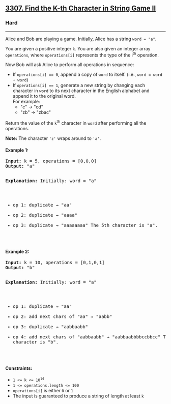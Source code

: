 ### <h2><a href="https://leetcode.com/problems/find-the-k-th-character-in-string-game-ii/">3307. Find the K-th Character in String Game II</a></h2>
<h3>Hard</h3>
<hr>

<p>Alice and Bob are playing a game. Initially, Alice has a string <code>word = "a"</code>.</p>

<p>You are given a positive integer <code>k</code>. You are also given an integer array <code>operations</code>, where <code>operations[i]</code> represents the type of the i<sup>th</sup> operation.</p>

<p>Now Bob will ask Alice to perform all operations in sequence:</p>
<ul>
  <li>If <code>operations[i] == 0</code>, append a copy of <code>word</code> to itself. (i.e., <code>word = word + word</code>)</li>
  <li>If <code>operations[i] == 1</code>, generate a new string by changing each character in <code>word</code> to its next character in the English alphabet and append it to the original word. <br>
      For example:
      <ul>
        <li>"c" → "cd"</li>
        <li>"zb" → "zbac"</li>
      </ul>
  </li>
</ul>

<p>Return the value of the <code>k</code><sup>th</sup> character in <code>word</code> after performing all the operations.</p>

<p><strong>Note:</strong> The character <code>'z'</code> wraps around to <code>'a'</code>.</p>

<h4>Example 1:</h4>
<pre>
<strong>Input:</strong> k = 5, operations = [0,0,0]
<strong>Output:</strong> "a"

<strong>Explanation:</strong>
Initially: word = "a"
- op 1: duplicate → "aa"
- op 2: duplicate → "aaaa"
- op 3: duplicate → "aaaaaaaa"
The 5th character is "a".
</pre>

<h4>Example 2:</h4>
<pre>
<strong>Input:</strong> k = 10, operations = [0,1,0,1]
<strong>Output:</strong> "b"

<strong>Explanation:</strong>
Initially: word = "a"
- op 1: duplicate → "aa"
- op 2: add next chars of "aa" → "aabb"
- op 3: duplicate → "aabbaabb"
- op 4: add next chars of "aabbaabb" → "aabbaabbbbccbbcc"
The 10th character is "b".
</pre>

<h4>Constraints:</h4>
<ul>
  <li><code>1 <= k <= 10<sup>14</sup></code></li>
  <li><code>1 <= operations.length <= 100</code></li>
  <li><code>operations[i]</code> is either <code>0</code> or <code>1</code></li>
  <li>The input is guaranteed to produce a string of length at least <code>k</code></li>
</ul>
